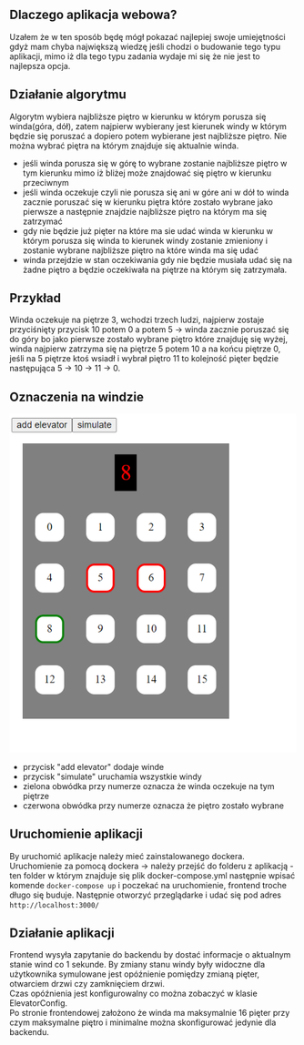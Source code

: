 ## Dlaczego aplikacja webowa?
Uzałem że w ten sposób będę mógł pokazać najlepiej swoje umiejętności gdyż mam chyba największą wiedzę jeśli chodzi o budowanie tego typu aplikacji, mimo iż dla tego typu zadania wydaje mi się że nie jest to najlepsza opcja.

## Działanie algorytmu
Algorytm wybiera najbliższe piętro w kierunku w którym porusza się winda(góra, dół), zatem najpierw wybierany jest kierunek windy w którym będzie się poruszać
a dopiero potem wybierane jest najbliższe piętro. Nie można wybrać piętra na którym znajduje się aktualnie winda.

* jeśli winda porusza się w górę to wybrane zostanie najbliższe piętro w tym kierunku mimo iż bliżej 
może znajdować się piętro w kierunku przeciwnym
* jeśli winda oczekuje czyli nie porusza się ani w góre ani w dół to winda zacznie poruszać 
się w kierunku piętra które zostało wybrane jako pierwsze a następnie znajdzie
najbliższe piętro na którym ma się zatrzymać
* gdy nie będzie już pięter na które ma sie udać winda w kierunku w którym porusza się winda 
to kierunek windy zostanie zmieniony i zostanie wybrane najbliższe piętro na które winda ma się udać
* winda przejdzie w stan oczekiwania gdy nie będzie musiała udać się na żadne piętro
a będzie oczekiwała na piętrze na którym się zatrzymała.

## Przykład
Winda oczekuje na piętrze 3, wchodzi trzech ludzi, najpierw zostaje przyciśnięty przycisk 10
potem 0 a potem 5 -> winda zacznie poruszać się do góry bo jako pierwsze zostało wybrane piętro
które znajduję się wyżej, winda najpierw zatrzyma się na piętrze 5 potem 10  a na końcu piętrze 0,
jeśli na 5 piętrze ktoś wsiadł i wybrał piętro 11 to kolejność pięter będzie następująca 5 -> 10 -> 11 -> 0.

## Oznaczenia na windzie

![](screenshots/img.png)
* przycisk "add elevator" dodaje winde
* przycisk "simulate" uruchamia wszystkie windy
* zielona obwódka przy numerze oznacza że winda oczekuje na tym piętrze
* czerwona obwódka przy numerze oznacza że piętro zostało wybrane

## Uruchomienie aplikacji
By uruchomić aplikacje należy mieć zainstalowanego dockera. <br>
Uruchomienie za pomocą dockera -> należy przejść do folderu z aplikacją - ten folder w którym znajduje się plik docker-compose.yml
następnie wpisać komende `docker-compose up` i poczekać na uruchomienie, frontend troche długo się buduje.
Następnie otworzyć przeglądarke i udać się pod adres `http://localhost:3000/`


## Działanie aplikacji
Frontend wysyła zapytanie do backendu by dostać informacje o aktualnym stanie wind co 1 sekunde. 
By zmiany stanu windy były widoczne dla użytkownika symulowane jest opóźnienie pomiędzy zmianą pięter, otwarciem drzwi czy zamknięciem drzwi. <br>
Czas opóźnienia jest konfigurowalny co można zobaczyć w klasie ElevatorConfig. <br>
Po stronie frontendowej założono że winda ma maksymalnie 16 pięter przy czym maksymalne piętro i minimalne można skonfigurować jedynie dla backendu.

